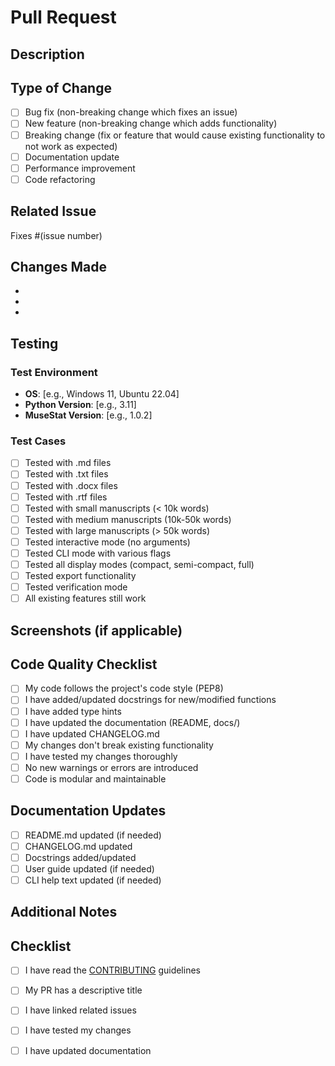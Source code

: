 # Pull Request

## Description

<!-- Provide a clear description of the changes -->

## Type of Change

- [ ] Bug fix (non-breaking change which fixes an issue)
- [ ] New feature (non-breaking change which adds functionality)
- [ ] Breaking change (fix or feature that would cause existing functionality to not work as expected)
- [ ] Documentation update
- [ ] Performance improvement
- [ ] Code refactoring

## Related Issue

Fixes #(issue number)

<!-- If this PR addresses an existing issue, link it here -->

## Changes Made

<!-- List the specific changes made -->

- 
- 
- 

## Testing

<!-- Describe the tests you performed -->

### Test Environment
- **OS**: [e.g., Windows 11, Ubuntu 22.04]
- **Python Version**: [e.g., 3.11]
- **MuseStat Version**: [e.g., 1.0.2]

### Test Cases
<!-- Check all that apply and describe what you tested -->

- [ ] Tested with .md files
- [ ] Tested with .txt files
- [ ] Tested with .docx files
- [ ] Tested with .rtf files
- [ ] Tested with small manuscripts (< 10k words)
- [ ] Tested with medium manuscripts (10k-50k words)
- [ ] Tested with large manuscripts (> 50k words)
- [ ] Tested interactive mode (no arguments)
- [ ] Tested CLI mode with various flags
- [ ] Tested all display modes (compact, semi-compact, full)
- [ ] Tested export functionality
- [ ] Tested verification mode
- [ ] All existing features still work

## Screenshots (if applicable)

<!-- Add screenshots of terminal output, especially for UI changes -->

## Code Quality Checklist

- [ ] My code follows the project's code style (PEP8)
- [ ] I have added/updated docstrings for new/modified functions
- [ ] I have added type hints
- [ ] I have updated the documentation (README, docs/)
- [ ] I have updated CHANGELOG.md
- [ ] My changes don't break existing functionality
- [ ] I have tested my changes thoroughly
- [ ] No new warnings or errors are introduced
- [ ] Code is modular and maintainable

## Documentation Updates

- [ ] README.md updated (if needed)
- [ ] CHANGELOG.md updated
- [ ] Docstrings added/updated
- [ ] User guide updated (if needed)
- [ ] CLI help text updated (if needed)

## Additional Notes

<!-- Any additional information that reviewers should know -->

## Checklist

- [ ] I have read the [CONTRIBUTING](../CONTRIBUTING.md) guidelines
- [ ] My PR has a descriptive title
- [ ] I have linked related issues
- [ ] I have tested my changes
- [ ] I have updated documentation


